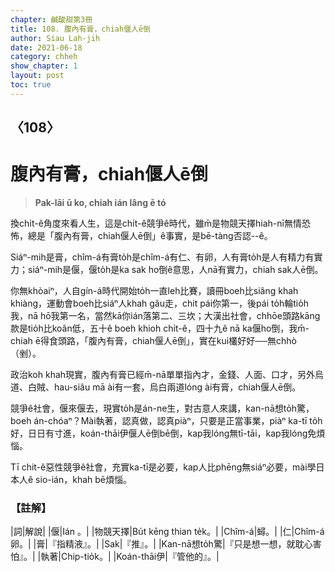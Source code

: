 ```yaml
---
chapter: 鹹酸甜第3冊
title: 108. 腹內有膏，chiah偃人ē倒
author: Siau Lah-jih
date: 2021-06-18
category: chheh
show_chapter: 1
layout: post
toc: true
---
```


## 〈108〉
# 腹內有膏，chiah偃人ē倒
> **Pak-lāi ū ko, chiah ián lâng ē tó**
 
換chi̍t-ê角度來看人生，這是chi̍t-ê競爭ê時代，雖m̄是物競天擇hiah-nī無情恐怖，總是「腹內有膏，chiah偃人ē倒」ê事實，是bē-tàng否認--ê。

Siáⁿ-mih是膏，chîm-á有膏to̍h是chîm-á有仁、有卵，人有膏to̍h是人有精力有實力；siáⁿ-mih是偃，偃to̍h是ka sak ho͘倒ê意思，人nā有實力，chiah sak人ē倒。

你無khòaiⁿ，人自gín-á時代開始to̍h一直leh比賽，讀冊boeh比siâng khah khiàng，運動會boeh比siáⁿ人khah gâu走，chit pái你第一，後pái to̍h輪tio̍h我，nā hō͘我第一名，當然kā你ián落第二、三坎；大漢出社會，chhōe頭路kāng款是tio̍h比koân低，五十ê boeh khioh chi̍t-ê，四十九ê nā ka偃ho͘倒，我m̄-chiah ē得食頭路，「腹內有膏，chiah偃人ē倒」，實在kui欉好好──無chhò（剉）。

政治koh khah現實，腹內有膏已經m̄-nā單單指內才，金錢、人面、口才，另外烏道、白賊、hau-siâu mā ài有一套，烏白兩道lóng ài有膏，chiah偃人ē倒。

競爭ê社會，偃來偃去，現實to̍h是án-ne生，對古意人來講，kan-nā想to̍h驚，boeh án-chóaⁿ？Mài執著，認真做，認真piàⁿ，只要是正當事業，piàⁿ ka-tī to̍h好，日日有寸進，koán-thāi伊偃人ē倒bē倒，kap我lóng無tī-tāi，kap我lóng免煩惱。

Tī chit-ê惡性競爭ê社會，充實ka-tī是必要，kap人比phēng無siáⁿ必要，mài學日本人ê sio-ián，khah bē煩惱。

 
### 【註解】

|詞|解說|
|偃|Ián 。|
|物競天擇|Bu̍t kēng thian te̍k。|
|Chîm-á|蟳。|
|仁|Chîm-á卵。|
|膏|『指精液』。|
|Sak|『推』。|
|Kan-nā想to̍h驚|『只是想一想，就耽心害怕』。|
|執著|Chip-tio̍k。|
|Koán-thāi伊|『管他的』。|

